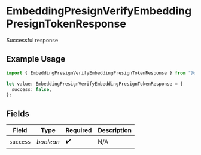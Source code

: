 # EmbeddingPresignVerifyEmbeddingPresignTokenResponse

Successful response

## Example Usage

```typescript
import { EmbeddingPresignVerifyEmbeddingPresignTokenResponse } from "@documenso/sdk-typescript/models/operations";

let value: EmbeddingPresignVerifyEmbeddingPresignTokenResponse = {
  success: false,
};
```

## Fields

| Field              | Type               | Required           | Description        |
| ------------------ | ------------------ | ------------------ | ------------------ |
| `success`          | *boolean*          | :heavy_check_mark: | N/A                |